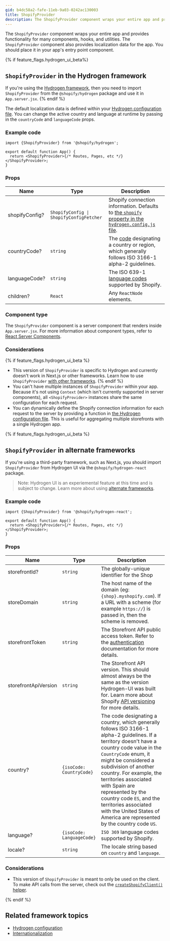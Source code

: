 ```yaml
---
gid: b4dc58a2-fafe-11eb-9a03-0242ac130003
title: ShopifyProvider
description: The ShopifyProvider component wraps your entire app and provides support for hooks.
---
```


The `ShopifyProvider` component wraps your entire app and provides functionality for many components, hooks, and utilities. The `ShopifyProvider` component also provides localization data for the app. You should place it in your app's entry point component.

{% if feature_flags.hydrogen_ui_beta%}
## `ShopifyProvider` in the Hydrogen framework

If you're using the [Hydrogen framework](/custom-storefronts/hydrogen/framework), then you need to import `ShopifyProvider` from the `@shopify/hydrogen` package and use it in `App.server.jsx`.
{% endif %}

The default localization data is defined within your [Hydrogen configuration file](https://shopify.dev/custom-storefronts/hydrogen/framework/hydrogen-config). You can change the active country and language at runtime by passing in the `countryCode` and `languageCode` props.

### Example code

```tsx
import {ShopifyProvider} from '@shopify/hydrogen';

export default function App() {
  return <ShopifyProvider>{/* Routes, Pages, etc */}</ShopifyProvider>;
}
```

### Props

| Name           | Type                                                   | Description                                                                                                                                                                       |
| -------------- | ------------------------------------------------------ | --------------------------------------------------------------------------------------------------------------------------------------------------------------------------------- |
| shopifyConfig? | <code>ShopifyConfig &#124; ShopifyConfigFetcher</code> | Shopify connection information. Defaults to [the `shopify` property in the `hydrogen.config.js` file](https://shopify.dev/custom-storefronts/hydrogen/framework/hydrogen-config). |
| countryCode?   | <code>string</code>                                    | The [code](https://shopify.dev/api/storefront/latest/enums/CountryCode) designating a country or region, which generally follows ISO 3166-1 alpha-2 guidelines.                   |
| languageCode?  | <code>string</code>                                    | The ISO 639-1 [language codes](https://shopify.dev/api/storefront/latest/enums/LanguageCode) supported by Shopify.                                                                |
| children?      | <code>React</code>                                     | Any `ReactNode` elements.                                                                                                                                                         |

### Component type

The `ShopifyProvider` component is a server component that renders inside `App.server.jsx`. For more information about component types, refer to [React Server Components](https://shopify.dev/custom-storefronts/hydrogen/framework/react-server-components).

### Considerations

{% if feature_flags.hydrogen_ui_beta %}
- This version of `ShopifyProvider` is specific to Hydrogen and currently doesn't work in Next.js or other frameworks. Learn how to use `ShopifyProvider` [with other frameworks](#shopify-provider-in-alternate-frameworks).
{% endif %}
- You can't have multiple instances of `ShopifyProvider` within your app. Because it's not using `Context` (which isn't currently supported in server components), all `<ShopifyProvider>` instances share the same configuration for each request.
- You can dynamically define the Shopify connection information for each request to the server by providing a function in [the Hydrogen configuration file](https://shopify.dev/custom-storefronts/hydrogen/framework/hydrogen-config#shopify). This is useful for aggregating multiple storefronts with a single Hydrogen app.

{% if feature_flags.hydrogen_ui_beta %}
## `ShopifyProvider` in alternate frameworks

If you're using a third-party framework, such as Next.js, you should import `ShopifyProvider` from Hydrogen UI via the `@shopify/hydrogen-react` package.

> Note:
> Hydrogen UI is an experiemental feature at this time and is subject to change. Learn more about using [alternate frameworks](/custom-storefronts/hydrogen/alternate-frameworks).

### Example code

```tsx
import {ShopifyProvider} from '@shopify/hydrogen-react';

export default function App() {
  return <ShopifyProvider>{/* Routes, Pages, etc */}</ShopifyProvider>;
}
```

### Props

| Name | Type | Description |
|---|---|---|
| storefrontId? | <code>string</code> | The globally-unique identifier for the Shop |
| storeDomain | <code>string</code> | The host name of the domain (eg: `{shop}.myshopify.com`). If a URL with a scheme (for example `https://`) is passed in, then the scheme is removed. |
| storefrontToken | <code>string</code> | The Storefront API public access token. Refer to the [authentication](https://shopify.dev/api/storefront#authentication) documentation for more details. |
| storefrontApiVersion | <code>string</code> | The Storefront API version. This should almost always be the same as the version Hydrogen-UI was built for. Learn more about Shopify [API versioning](https://shopify.dev/api/usage/versioning) for more details. |
| country? | <code>{isoCode: CountryCode}</code>  | The code designating a country, which generally follows ISO 3166-1 alpha-2 guidelines. If a territory doesn't have a country code value in the `CountryCode` enum, it might be considered a subdivision of another country. For example, the territories associated with Spain are represented by the country code `ES`, and the territories associated with the United States of America are represented by the country code `US`. |
| language? | <code>{isoCode: LanguageCode}</code> | `ISO 369` language codes supported by Shopify.
| locale? | <code>string</code> | The locale string based on `country` and `language`. | Any `ReactNode` elements.

### Considerations
- This version of `ShopifyProvider` is meant to only be used on the client. To make API calls from the server, check out the [`createShopifyClient()` helper](https://shopify.dev/custom-storefronts/hydrogen/alternate-frameworks#step-2-authenticate-the-storefront-api-client).

{% endif %}
## Related framework topics

- [Hydrogen configuration](https://shopify.dev/custom-storefronts/hydrogen/framework/hydrogen-config)
- [Internationalization](https://shopify.dev/custom-storefronts/hydrogen/framework/internationalization)
